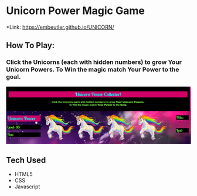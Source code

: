 # Unicorn Power Magic Game
*Link: https://embeutler.github.io/UNICORN/
## How To Play: 
###   Click the Unicorns (each with hidden numbers) to grow Your Unicorn Powers. To Win the magic match Your Power to the goal.
![picture](/assets/images/screenUP.jpg) 
## Tech Used
 - HTML5
 - CSS
 - Javascript
